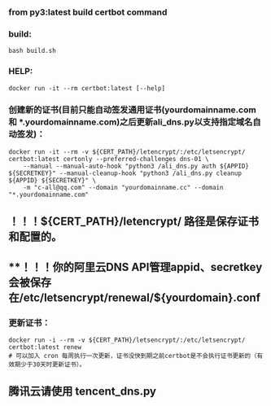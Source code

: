 ### from py3:latest build certbot command

### build:

```shell
bash build.sh
```

### HELP:

```shell
docker run -it --rm certbot:latest [--help]
```

### 创建新的证书(目前只能自动签发通用证书(yourdomainname.com 和 \*.yourdomainname.com)之后更新ali_dns.py以支持指定域名自动签发)：

```shell
docker run -it --rm -v ${CERT_PATH}/letencrypt/:/etc/letsencrypt/ certbot:latest certonly --preferred-challenges dns-01 \
	--manual --manual-auto-hook "python3 /ali_dns.py auth ${APPID} ${SECRETKEY}" --manual-cleanup-hook "python3 /ali_dns.py cleanup ${APPID} ${SECRETKEY}" \
	-m "c-all@qq.com" --domain "yourdomainname.cc" --domain "*.yourdomainname.com"
```

## **！！！${CERT_PATH}/letencrypt/ 路径是保存证书和配置的。**

## **！！！你的阿里云DNS API管理appid、secretkey会被保存在/etc/letsencrypt/renewal/${yourdomain}.conf

### 更新证书：

```shell
docker run -i --rm -v ${CERT_PATH}/letsencrypt/:/etc/letsencrypt/ certbot:latest renew
# 可以加入 cron 每周执行一次更新，证书没快到期之前certbot是不会执行证书更新的（有效期少于30天时更新证书）。
```


## 腾讯云请使用 tencent_dns.py
